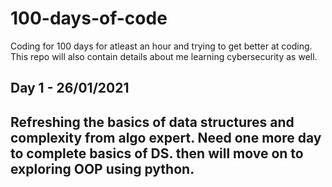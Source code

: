 # 100-days-of-code
Coding for 100 days for atleast an hour and trying to get better at coding. <br>
This repo will also contain details about me learning cybersecurity as well.
<h2> Day 1 - 26/01/2021<h2>
<p>Refreshing the basics of data structures and complexity from algo expert. Need one more day to complete basics of DS. then will move on to exploring OOP using python.</p>
